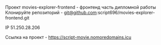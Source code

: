 Проект movies-explorer-frontend - фронтенд часть дипломной работы
Клонируйте репозиторий - git@github.com:script696/movies-explorer-frontend.git

IP 51.250.28.206

Ссылка на проект - https://script-movie.nomoredomains.icu
